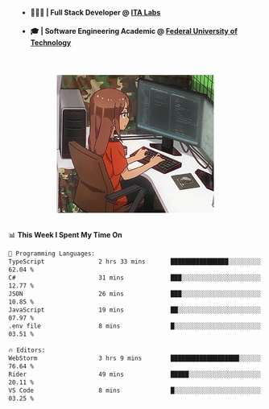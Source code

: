 <body style="margin-bottom: 40px; gap: 20px">
  <div style="display: flex; flex-direction: column; width: auto; margin: 0 auto; padding: 20px;">
    <ul style="flex: 1; margin-bottom: 20px;">
      <li><h4>🧑🏽‍💻 | Full Stack Developer @ <a href="https://itafrotas.com//">ITA Labs</a></h4></li>
      <li><h4>🎓 | Software Engineering Academic @ <a href="http://www.utfpr.edu.br/">Federal University of Technology</a></h4></li>
      <br/>
    </ul>
    <div style="display: flex; justify-content: center; align-items: center; gap: 20px;">
      <img width="312" height="274" src="assets/umiko.gif" alt="Computer Boy" />
    </div>
  </div>
</body>


<!--START_SECTION:waka-->
📊 **This Week I Spent My Time On** 

```text
💬 Programming Languages: 
TypeScript               2 hrs 33 mins       ████████████████░░░░░░░░░   62.04 % 
C#                       31 mins             ███░░░░░░░░░░░░░░░░░░░░░░   12.77 % 
JSON                     26 mins             ███░░░░░░░░░░░░░░░░░░░░░░   10.85 % 
JavaScript               19 mins             ██░░░░░░░░░░░░░░░░░░░░░░░   07.97 % 
.env file                8 mins              █░░░░░░░░░░░░░░░░░░░░░░░░   03.51 % 

🔥 Editors: 
WebStorm                 3 hrs 9 mins        ███████████████████░░░░░░   76.64 % 
Rider                    49 mins             █████░░░░░░░░░░░░░░░░░░░░   20.11 % 
VS Code                  8 mins              █░░░░░░░░░░░░░░░░░░░░░░░░   03.25 % 
```


<!--END_SECTION:waka-->

<!--
**danielr0d/danielr0d** is a ✨ _special_ ✨ repository because its `README.md` (this file) appears on your GitHub profile.

Here are some ideas to get you started:

- 🔭 I’m currently working on ...
- 🌱 I’m currently learning ...
- 👯 I’m looking to collaborate on ...
- 🤔 I’m looking for help with ...
- 💬 Ask me about ...
- 📫 How to reach me: ...
- 😄 Pronouns: ...
- ⚡ Fun fact: ...
-->
